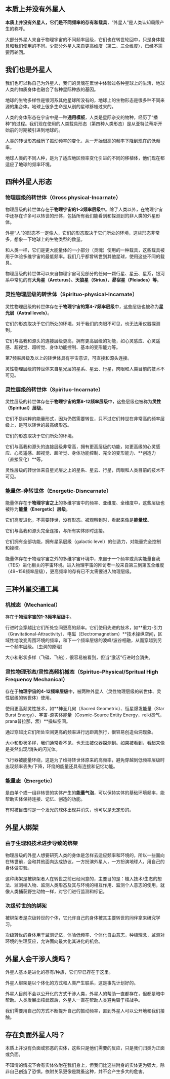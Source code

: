 ## 本质上并没有外星人

**本质上并没有外星人，它们是不同频率的存有和载具**，“外星人”是人类认知局限产生的称呼。

大部分外星人来自于物理宇宙的不同频率层级，它们也在转世轮回中，只是身体载具和我们使用的不同。少部分外星人来自更高维度（第二、三全维度），已经不需要再轮回。



## 我们也是外星人

我们也可以称自己为外星人，我们的灵魂在累世中体验过各种星球上的生活，地球人类的物质身体也融合了各种星际种族的基因。

地球的生物多样性是银河系其他星球所没有的，地球上的生物形态是很多种不同来源的集合体。地球上很多生命是从别的星球移植过来的。

人类的身体形态在宇宙中是一种**通用模板**，人类是星际杂交的物种，经历了“播种”的过程。我们现在使用的人类载具形态（第四种人类形态）是从亚特兰蒂斯开始前的时期被引进到地球的。

人类的转世形态经历了振动频率的变化，从一开始很高的频率下降到现在的低频率。

地球人类的不同人种，是为了适应地区频率变化引进的不同的移植体，他们现在都适应了地球的频率环境。



## 四种外星人形态

### 物理层级的转世体（Gross physical-Incarnate）

物理层级的转世体存在于**物理宇宙的1-3频率层级**中。除了人类以外，在物理宇宙中还存在许多可以转世的形体，包括所有我们能看到和探测到的非人类的外星形体。

外星“人”的形态不一定像人，它们的形态取决于它们所处的环境，这些形态非常多，想象一下地球上的生物类型的数量。

和人类一样，它们是更大能量体的一小部分（灵魂）使用的一种载具，这些载具被用于体验多维宇宙的最低频率。我们几乎都曾转世到其他星球，使用这些不同的载具。

物理层级的转世体可以来自物理宇宙可见部分的任何一颗行星、星云、星系，银河系中常见的有**大角星（Arcturus）、天狼星（Sirius）、昴宿星（Pleiades）等**。

### 灵性物理层级的转世体（Spirituo-physical-Incarnate）

灵性物理层级的转世体存在于**物理宇宙的第4-7频率层级**中，这些层级也被称为**星光层（Astral levels）**。

它们的形态取决于它们所处的环境，对于我们的肉眼不可见，也无法用仪器探测到。

它们与高我和源头的连接层级更高，拥有更高层级的功能，如心灵感应、心灵遥感、超视觉、超听觉、身体功能控制、基本的变形能力等。

第7频率层级及以上的转世体具有宇宙意识，可直接和源头连接。

灵性物理层级的转世体来自星光层的星系、星云、行星，肉眼和人类目前的技术不可见。

### 灵性层级的转世体（Spirituo-Incarnate）

灵性层级的转世体存在于**物理宇宙的第8-12频率层级**中，这些层级也被称为**灵性（Spiritual）层级**。

它们不是纯粹的能量形式，因为仍然需要转世，只不过它们转世在非常高的频率层级上，是可以转世的最高级形态。

它们的形态取决于它们所处的环境。

它们与高我和源头的连接层级非常高，拥有更高层级的功能，如更高级的心灵感应、心灵遥感、超视觉、超听觉、身体功能控制、完全的变形能力、**创造力（直接显化）**等。

灵性层级的转世体来自星光层之上的星系、星云、行星，肉眼和人类目前的技术不可见。

### 能量体-非转世体（Energetic-Disncarnate）

能量体存在于**物理宇宙之上**的多维宇宙中的频率、亚维度、全维度中，这些层级也被称为**能量（Energetic）层级**。

它们高度进化，不需要转世，没有形态。被观察到时，看起来像是**能量球**。

它们与高我和源头完全连接，与所有实体即时连接。

它们拥有全部功能，拥有星系层级（galactic level）的创造力，对能量完全控制和操控。

能量体存在于物理宇宙之外的多维宇宙环境中，来自于一个频率或真实能量自我（TES）进化相关的宇宙环境。进入物理宇宙的拜访者一般来自第三到第五全维度（49~156频率层级），更高频率的存有已不太需要进入物理层级。



## 三种外星交通工具

### 机械态（Mechanical）

存在于**物理宇宙的1-3频率层级**中。

行进时会穿越比它们所处空间更高的频率。它们使用先进的技术，如**重力-引力（Gravitational-Attractivity）、电磁（Electromagnetism）**技术操纵空间，区域性地改变周围环境的频率，和下一个频率层级的波峰/波谷相融，从而穿越到另一个频率层级。（虫洞的原理）

大小和形状多样（飞碟、飞船），很容易被看到，但当“激活”行进时会消失。

### 灵性物理形态/灵性高频机械态（Spirituo-Physical/Spritual High Frequency Mechanical）

存在于**物理宇宙的4-12频率层级**中，被两种外星人（灵性物理层级的转世体、灵性层级的转世体）使用。

使用更高频灵性技术，如**神圣几何（Sacred Geometric）、恒星爆发能量（Star Burst Energy）、宇宙-源实体能量（Cosmic-Source Entity Energy，reiki灵气，prana普拉那，炁）**操纵空间。

通过穿越比它们所处空间更高的频率进行远距离旅行，很容易创造虫洞现象。

大小和形状多样，我们通常看不见，也无法被仪器探测到。如果被看到，看起来像是突然出现/消失的闪光体。

飞行器被能量环绕，这是为了维持转世体原来的高频率，避免穿越到低频率层级时出现频率丢失/下降，环绕的能量还具有连接和记忆功能。

### 能量态（Energetic）

是由单个或一组非转世的实体产生的**能量气泡**，可以保持实体的基础环境频率，能帮助实体保持连接、记忆、创造的功能。

有时被目击时是一个发光的球体出现并消失，也可以是无定形的。



## 外星人绑架

### 由于生理和技术进步导致的绑架

物理层级的外星人想要研究人类的身体是怎样去适应频率和环境的，所以一些面向在转世前，会和其他面向达成协议，一方扮演外星人，一方扮演地球人，用自己的身体做实验。

这种绑架是被绑架者人在转世之前已经同意的，主要目的是：植入技术/生态的想法、监测植入物、监测人类形态及其与环境的相互作用、监测个人意志的使用，就像人类捕获野生动物一样，对它们进行监测和标记。

### 次级转世的的绑架

被绑架者是次级转世的个体，它允许自己的身体被其主要转世的同伴拿来研究学习。

次级转世的身体用于监测记忆，体验低频率、个体化自由意志，种植理念，监测对环境的生理反应，允许面向最大化其进化的机会。



## 外星人会干涉人类吗？

外星人基本是进化的存有/种族，它们早已存在于这里。

外星人绑架是以个体化的方式和人类产生联系，这是事先计划好的。

外星人目前不会以公开化的方式干涉人类，外星人的帮助一直都存在，但都是暗中帮助。人类发展出核武器后，外星人一直在帮助人类避免毁于核战争。

我们需要用自己的方式不断提升自己的振动频率，直到外星人可以公开地和我们接触。



## 存在负面外星人吗？

本质上并没有负面或邪恶的实体，这些只是他们需要的反应，只是我们归类为正面或负面。

不知情的情况下会有实体依附在我们身上，但我们比这些附身的实体更为强大，除非自己创造了恐惧。依附关系更像是跳蚤这种，并不会产生多大的危害。